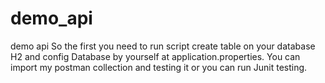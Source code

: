 # demo_api
demo api 
So the first you need to run script create table on your database H2 and config Database by yourself at application.properties.
You can import my postman collection and testing it or you can run Junit testing.
